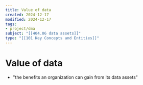 ```yaml
---
title: Value of data
created: 2024-12-17
modified: 2024-12-17
tags:
- project/dma
subject: "[[404.06 data assets]]"
type: "[[101 Key Concepts and Entities]]"
---
```

# Value of data
- "the benefits an organization can gain from its data assets"
